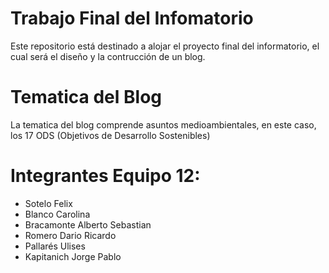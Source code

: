 # Trabajo Final del Infomatorio
Este repositorio está destinado a alojar el proyecto final del informatorio, el cual será el diseño y la contrucción de un blog.
# Tematica del Blog 
La tematica del blog comprende asuntos medioambientales, en este caso, los 17 ODS (Objetivos de Desarrollo Sostenibles) 
# Integrantes Equipo 12:
- Sotelo Felix
- Blanco Carolina
- Bracamonte Alberto Sebastian
- Romero Dario Ricardo
- Pallarés Ulises
- Kapitanich Jorge Pablo


